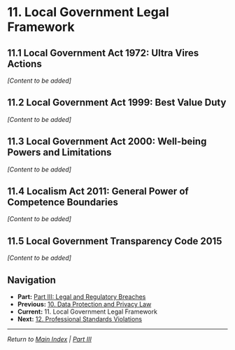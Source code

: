 # 11. Local Government Legal Framework

## 11.1 Local Government Act 1972: Ultra Vires Actions

*[Content to be added]*

## 11.2 Local Government Act 1999: Best Value Duty

*[Content to be added]*

## 11.3 Local Government Act 2000: Well-being Powers and Limitations

*[Content to be added]*

## 11.4 Localism Act 2011: General Power of Competence Boundaries

*[Content to be added]*

## 11.5 Local Government Transparency Code 2015

*[Content to be added]*

## Navigation
- **Part:** [Part III: Legal and Regulatory Breaches](part-iii-legal-regulatory-breaches.md)
- **Previous:** [10. Data Protection and Privacy Law](10-data-protection-privacy.md)
- **Current:** 11. Local Government Legal Framework
- **Next:** [12. Professional Standards Violations](12-professional-standards-violations.md)

---
*Return to [Main Index](README.md) | [Part III](part-iii-legal-regulatory-breaches.md)*